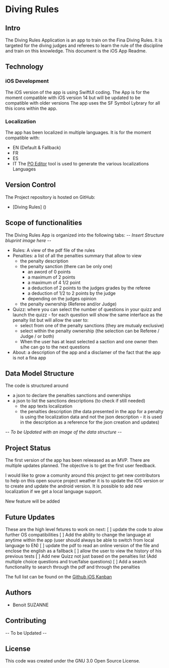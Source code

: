 # Diving Rules

## Intro
The Diving Rules Application is an app to train on the Fina Diving Rules. It is targeted for the diving judges and referees to learn the rule of the discipline and train on this knowledge. 
This document is the iOS App Readme.

## Technology
### iOS Development
The iOS version of the app is using SwiftUI coding.
The App is for the moment compatible with iOS version 14 but will be updated to be compatible with older versions
The app uses the SF Symbol Lybrary for all this icons within the app.

### Localization
The app has been localized in multiple languages. It is for the moment compatible with:
* EN (Default & Fallback)
* FR
* ES
* IT
The [PO Editor](https://poeditor.com/projects/view?id=425927) tool is used to generate the various localizations Languages

## Version Control
The Project repository is hosted on GitHub:
* [Diving Rules] ()

## Scope of functionalities
The Diving Rules App is organized into the following tabs:
_-- Insert Structure bluprint image here --_

* Rules: A view of the pdf file of the rules
* Penalties: a list of all the penalties summary that allow to view
  * the penalty description
  * the penalty sanction (there can be only one)
    * an aword of 0 points
    * a maximum of 2 points
    * a maximum of 4 1/2 point
    * a deduction of 2 points to the judges grades by the referee
    * a deduction of 1/2 to 2 points by the judge
    * depending on the judges opinion
  * the penalty ownership (Referee and/or Judge)
* Quizz: where you can select the number of questions in your quizz and launch the quizz - for each question will show the same interface as the penalty list but will allow the user to:
  * select from one of the penalty sanctions (they are mutualy exclusive)
  * select within the penalty ownership (the selection can be Referee / Judge / or both)
  * When the user has at least selected a saction and one owner then s/he can go to the next questions
* About: a description of the app and a disclamer of the fact that the app is not a fina app

## Data Model Structure
The code is structured around
* a json to declare the penalties sanctions and ownerships
* a json to list the sanctions descriptions (to check if still needed)
  * the app texts localization
  * the penalties description (the data presented in the app for a penalty is using the localization data and not the json description  - it is used in the description as a reference for the json creation and updates)

_-- To be Updated with an image of the data structure --_

## Project Status
The first version of the app has been releeased as an MVP. There are multiple updates planned.
The objective is to get the first user feedback.

I would like to grow a comunity around this project to get new contributors to help on this open source project weather it is to update the iOS version or to create and update the android version.
It is possible to add new localization if we get a local language support.

New feature will be added 

## Future Updates
These are the high level fetures to work on next:
[ ] update the code to alow further OS compatibilities
[ ] Add the ability to change the language at anytime within the app (user should always be able to switch from local language to EN)
[ ] update the pdf to read an online version of the file and enclose the english as a fallback
[ ] allow the user to view the history of his previous tests
[ ] Add new Quizz not just based on the penalties list (Add multiple choice questions and true/false questions)
[ ] Add a search functionality to search through the pdf and through the penalties

The full list can be found on the [Github iOS Kanban](https://github.com/B3n-d1v3/Diving-Rules/projects/1)

## Authors
- Benoit SUZANNE


## Contributing
-- To be Updated --

## License
This code was created under the GNU 3.0 Open Source License. 
